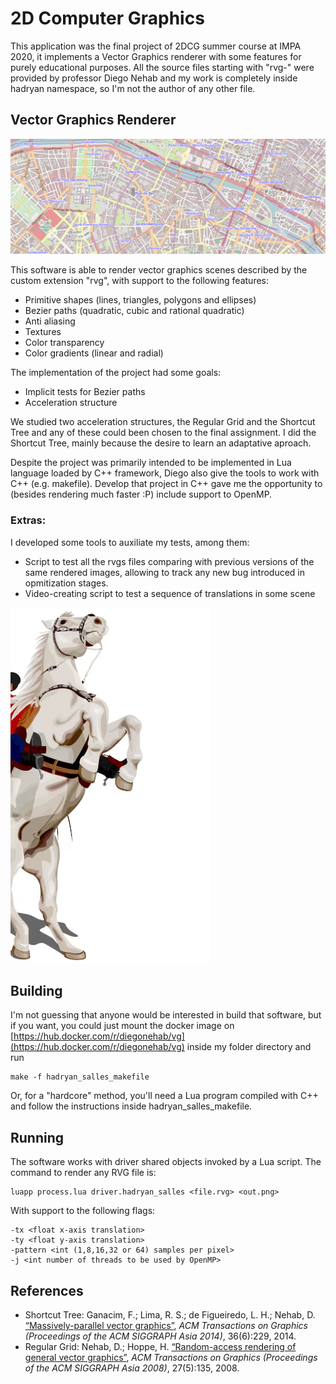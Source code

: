 # 2D Computer Graphics
This application was the final project of 2DCG summer course at IMPA 2020, it implements a Vector Graphics renderer with some features for purely educational purposes. 
All the source files starting with "rvg-" were provided by professor Diego Nehab and my work is completely inside hadryan namespace, so I'm not the author of any other file.

## Vector Graphics Renderer

![alt text](https://github.com/hadryans/CG2D-IMPA/blob/master/pngs/paris.png)

This software is able to render vector graphics scenes described by the custom extension "rvg", with support to the following features:

- Primitive shapes (lines, triangles, polygons and ellipses)
- Bezier paths (quadratic, cubic and rational quadratic)
- Anti aliasing
- Textures
- Color transparency
- Color gradients (linear and radial)

The implementation of the project had some goals:

- Implicit tests for Bezier paths
- Acceleration structure

We studied two acceleration structures, the Regular Grid and the Shortcut Tree and any of these could been chosen to the final assignment. I did the Shortcut Tree, mainly because the desire to learn an adaptative aproach.

Despite the project was primarily intended to be implemented in Lua language loaded by C++ framework, Diego also give the tools to work with C++ (e.g. makefile).  Develop that project in C++ gave me the opportunity to (besides rendering much faster :P) include support to OpenMP.

### Extras:
I developed some tools to auxiliate my tests, among them:
- Script to test all the rvgs files comparing with previous versions of the same rendered images, allowing to track any new bug introduced in opmitization stages.
- Video-creating script to test a sequence of translations in some scene

![Alt Text](https://github.com/hadryans/CG2D-IMPA/blob/master/pngs/output.gif)

## Building

I'm not guessing that anyone would be interested in build that software, but if you want, you could just mount the docker image on [https://hub.docker.com/r/diegonehab/vg](https://hub.docker.com/r/diegonehab/vg) inside my folder directory and run

	make -f hadryan_salles_makefile

Or, for a "hardcore" method, you'll need a Lua program compiled with C++ and follow the instructions inside hadryan_salles_makefile.

## Running 
The software works with driver shared objects invoked by a Lua script. The command to render any RVG file is:

	luapp process.lua driver.hadryan_salles <file.rvg> <out.png> 

With support to the following flags:

	-tx <float x-axis translation>
	-ty <float y-axis translation>
	-pattern <int (1,8,16,32 or 64) samples per pixel>
	-j <int number of threads to be used by OpenMP>

## References
- Shortcut Tree: Ganacim, F.; Lima, R. S.; de Figueiredo, L. H.; Nehab, D. [“Massively-parallel vector graphics”](http://www.impa.br/~diego/publications/GanEtAl14.pdf), _ACM Transactions on Graphics (Proceedings of the ACM SIGGRAPH Asia 2014)_, 36(6):229, 2014.
- Regular Grid: Nehab, D.; Hoppe, H. [“Random-access rendering of general vector graphics”](http://www.impa.br/~diego/publications/NehHop08.pdf), _ACM Transactions on Graphics (Proceedings of the ACM SIGGRAPH Asia 2008)_, 27(5):135, 2008.
